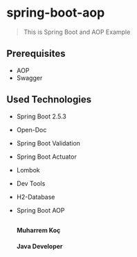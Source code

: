 # spring-boot-aop


> This is Spring Boot and AOP Example


## Prerequisites

* AOP
* Swagger

## Used Technologies

* Spring Boot 2.5.3
* Open-Doc
* Spring Boot Validation
* Spring Boot Actuator
* Lombok
* Dev Tools
* H2-Database
* Spring Boot AOP


     ##                                           
              
                                                                       
                                                                      
     ####    Muharrem Koç
     ####      Java Developer    

